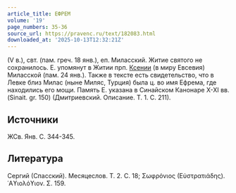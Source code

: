 ```yaml
---
article_title: ЕФРЕМ
volume: '19'
page_numbers: 35-36
source_url: https://pravenc.ru/text/182083.html
downloaded_at: '2025-10-13T12:32:21Z'
---
```


(V в.), свт. (пам. греч. 18 янв.), еп. Миласский. Житие святого не сохранилось. Е. упомянут в Житии прп. [Ксении](https://pravenc.ru/text/Ксении.html) (в миру Евсевия) Миласской (пам. 24 янв.). Также в тексте есть свидетельство, что в Левке близ Милас (ныне Миляс, Турция) была ц. во имя Ефрема, где находились его мощи. Память Е. указана в Синайском Канонаре X-XI вв. (Sinait. gr. 150) (Дмитриевский. Описание. Т. 1. С. 211).

## Источники

ЖСв. Янв. С. 344-345.

## Литература

Сергий (Спасский). Месяцеслов. Т. 2. С. 18; Σωφρόνιος (Εὐστρατιάδης). ῾Αϒιολόϒιον. Σ. 159.
